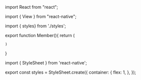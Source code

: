import React from "react";

import { View } from "react-native";

import { styles} from './styles';

export function Member(){
    return (
        
    )
}

import { StyleSheet } from 'react-native';

export const styles = StyleSheet.create({
  container: {
    flex: 1,
  },
});